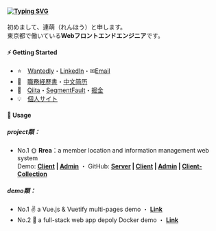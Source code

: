 #### [![Typing SVG](https://readme-typing-svg.herokuapp.com?font=Murecho&duration=3000&size=16&height=25&color=000000&lines=%F0%9F%91%8B+%E3%81%93%E3%82%93%E3%81%AB%E3%81%A1%E3%81%AF%EF%BC%81;%F0%9F%91%8B+%E6%9D%A5%E9%83%BD%E6%9D%A5%E4%BA%86;%F0%9F%91%8B+Hey+there)](https://git.io/typing-svg)

初めまして、連萌（れんほう）と申します。\
東京都で働いている**Webフロントエンドエンジニア**です。

#### ⚡ Getting Started

+ ⭐　[Wantedly](https://www.wantedly.com/id/kensoz)・[LinkedIn](https://jp.linkedin.com/in/kensoz)・✉[Email](mailto:kensozlian@gmail.com)
+ 💼　[職務経歴書](https://github.com/kensoz/resume/blob/master/README.md)・[中文简历](https://github.com/kensoz/resume/tree/master/zh-CN)
+ 📡　[Qiita](https://qiita.com/kensoz)・[SegmentFault](https://segmentfault.com/u/kensoz/articles)・[掘金](https://juejin.cn/user/1029616691882653)
+ 💡　[個人サイト](http://renhou.starfree.jp/)

#### 🌱 Usage

##### project類：

+ No.1 🌞 **Rrea**：a member location and information management web system \
Demo:  **[Client](http://rrea-client.live) | [Admin](http://rrea-admin.live)**  ・  GitHub:  **[Server](https://github.com/kensoz/Rrea-server) | [Client](https://github.com/kensoz/Rrea-client) | [Admin](https://github.com/kensoz/Rrea-admin) | [Client-Collection](https://github.com/kensoz/Rrea-client-collection)**

##### demo類：

+ No.1 ✌ a Vue.js & Vuetify multi-pages demo  ・  [**Link**](https://github.com/kensoz/vue-multi-pages-vuetify)
+ No.2 🐳 a full-stack web app depoly Docker demo ・  **[Link](https://github.com/kensoz/depoly-demo)**
